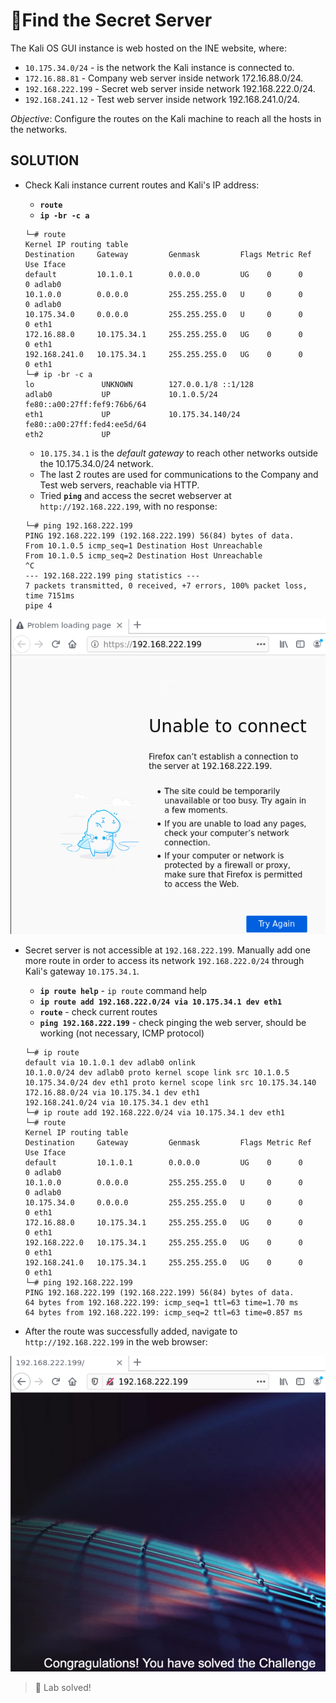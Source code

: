 # 🔬Find the Secret Server

The Kali OS GUI instance is web hosted on the INE website, where:

* `10.175.34.0/24` - is the network the Kali instance is connected to.
* `172.16.88.81` - Company web server inside network 172.16.88.0/24.
* `192.168.222.199` - Secret web server inside network 192.168.222.0/24.
* `192.168.241.12` - Test web server inside network 192.168.241.0/24.

_Objective_: Configure the routes on the Kali machine to reach all the hosts in the networks.

## SOLUTION

*   Check Kali instance current routes and Kali's IP address:

    * **`route`**
    * **`ip -br -c a`**

    ```shell
    └─# route
    Kernel IP routing table
    Destination     Gateway         Genmask         Flags Metric Ref    Use Iface
    default         10.1.0.1        0.0.0.0         UG    0      0        0 adlab0
    10.1.0.0        0.0.0.0         255.255.255.0   U     0      0        0 adlab0
    10.175.34.0     0.0.0.0         255.255.255.0   U     0      0        0 eth1
    172.16.88.0     10.175.34.1     255.255.255.0   UG    0      0        0 eth1
    192.168.241.0   10.175.34.1     255.255.255.0   UG    0      0        0 eth1
    └─# ip -br -c a
    lo               UNKNOWN        127.0.0.1/8 ::1/128 
    adlab0           UP             10.1.0.5/24 fe80::a00:27ff:fef9:76b6/64 
    eth1             UP             10.175.34.140/24 fe80::a00:27ff:fed4:ee5d/64 
    eth2             UP 
    ```

    * `10.175.34.1` is the _default gateway_ to reach other networks outside the 10.175.34.0/24 network.
    * The last 2 routes are used for communications to the Company and Test web servers, reachable via HTTP.
    * Tried **`ping`** and access the secret webserver at `http://192.168.222.199`, with no response:

    ```shell
    └─# ping 192.168.222.199
    PING 192.168.222.199 (192.168.222.199) 56(84) bytes of data.
    From 10.1.0.5 icmp_seq=1 Destination Host Unreachable
    From 10.1.0.5 icmp_seq=2 Destination Host Unreachable
    ^C
    --- 192.168.222.199 ping statistics ---
    7 packets transmitted, 0 received, +7 errors, 100% packet loss, time 7151ms
    pipe 4
    ```

![](../../penetration-testing-prerequisites/.gitbook/assets/image-20220224111826243.png)

*   Secret server is not accessible at `192.168.222.199`. Manually add one more route in order to access its network `192.168.222.0/24` through Kali's gateway `10.175.34.1`.

    * **`ip route help`** - `ip route` command help
    * **`ip route add 192.168.222.0/24 via 10.175.34.1 dev eth1`**
    * **`route`** - check current routes
    * **`ping 192.168.222.199`** - check pinging the web server, should be working (not necessary, ICMP protocol)

    ```shell
    └─# ip route
    default via 10.1.0.1 dev adlab0 onlink 
    10.1.0.0/24 dev adlab0 proto kernel scope link src 10.1.0.5 
    10.175.34.0/24 dev eth1 proto kernel scope link src 10.175.34.140 
    172.16.88.0/24 via 10.175.34.1 dev eth1 
    192.168.241.0/24 via 10.175.34.1 dev eth1 
    └─# ip route add 192.168.222.0/24 via 10.175.34.1 dev eth1
    └─# route           
    Kernel IP routing table
    Destination     Gateway         Genmask         Flags Metric Ref    Use Iface
    default         10.1.0.1        0.0.0.0         UG    0      0        0 adlab0
    10.1.0.0        0.0.0.0         255.255.255.0   U     0      0        0 adlab0
    10.175.34.0     0.0.0.0         255.255.255.0   U     0      0        0 eth1
    172.16.88.0     10.175.34.1     255.255.255.0   UG    0      0        0 eth1
    192.168.222.0   10.175.34.1     255.255.255.0   UG    0      0        0 eth1
    192.168.241.0   10.175.34.1     255.255.255.0   UG    0      0        0 eth1
    └─# ping 192.168.222.199                                  
    PING 192.168.222.199 (192.168.222.199) 56(84) bytes of data.
    64 bytes from 192.168.222.199: icmp_seq=1 ttl=63 time=1.70 ms
    64 bytes from 192.168.222.199: icmp_seq=2 ttl=63 time=0.857 ms
    ```
* After the route was successfully added, navigate to `http://192.168.222.199` in the web browser:

![](../../penetration-testing-prerequisites/.gitbook/assets/image-20220224113119068.png)

> 📍 Lab solved!
